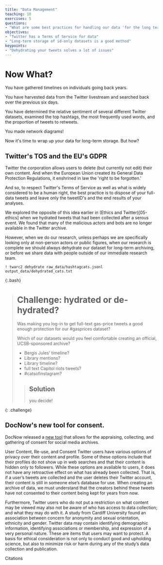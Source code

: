 ```yaml
---
title: "Data Management"
teaching: 10
exercises: 5
questions:
- "What are some best practices for handling our data 'for the long term'?"
objectives:
- "Twitter has a Terms of Service for data"
- "Long-term storage of id-only datasets is a good method"
keypoints:
- "Dehydrating your tweets solves a lot of issues"
---
```


# Now What?
You have gathered timelines on individuals going back years.

You have harvested data from the Twitter
livestream and searched back over the previous six days.

You have determined the relative sentiment of several different
Twitter datasets, examined the top hashtags, the most frequently
used words, and the proportion of tweets to retweets. 

You made network diagrams!

Now it's time to wrap up your data for long-term storage. But how?

## Twitter's TOS and the EU's GDPR
Twitter the corporation allows users to delete (but currently not
edit) their own content. And when the European Union created its
General Data Protection Regulations, it enshrined in law the 'right
to be forgotten.' 

And so, to respect Twitter's Terms of Service as well as what is widely
considered to be a human right, the best practice is to dispose of your
full-data tweets and leave only the tweetID's and the end results
of your analyses.

We explored the opposite of this idea earlier in (Ethics
and Twitter)[05-ethics] when we hydrated tweets that had 
been collected after a serous event. We found that many of the 
malicious actors and bots are no longer available in the Twitter
archive. 

However, when we do our research, unless perhaps we are specifically 
looking only at non-person actors or public figures, when our 
research is complete we should always dehydrate our dataset for 
long-term archiving, or before we share data with people outside of 
our immediate research team.

~~~
! twarc2 dehydrate raw_data/hashtagcats.jsonl output_data/dehydrated_cats.txt
~~~
{:.bash}



> # Challenge: hydrated or de-hydrated?
> 
> Was making you log-in to get full-text gas-price tweets a good enough
> protection for our #gasprices dataset?
> 
> Which of our datasets would you feel comfortable creating an 
> official, UCSB-sponsored archive?
> -	Bergis Jules' timeline? 
> -	Library mentions? 
> -	Library timeline? 
> -	full text Capitol riots tweets?
> -	#catsofinstagram?
> > ## Solution
> > you decide!
> >
{: .challenge}

## DocNow's new tool for consent. 

DocNow released a [new tool](https://www.docnow.io/docnow-app/) that allows for the appraising, collecting, and gathering of consent for social media archives. 

User Content, Re-use, and Consent Twitter users have various options of privacy over their 
content and profile. Some of these options include that their profiles do not show up in 
web searches and that their content is hidden only to followers. While these options are 
available to users, it does not have any retroactive effect on what has already been 
collected. That is, if a user’s tweets are collected and the user deletes their Twitter 
account, their content is still in someone else’s database for use. When creating an 
archive of data, we must understand that the creators behind these tweets have not 
consented to their content being kept for years from now.

Furthermore, Twitter users who do not put a restriction on what content may be viewed may 
also not be aware of who has access to data collection; and what they may do with it. A 
study from Cardiff University found an association between concern for anonymity and sexual 
orientation, ethnicity and gender. Twitter data may contain identifying demographic 
information, identifying associations or membership, and expression of a very personal 
nature. These are items that users may want to protect. A basis for ethical consideration 
is not only to conduct good and upholding science, but also to minimize risk or harm during 
any of the study’s data collection and publication.

Citations

